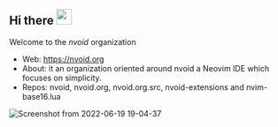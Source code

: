 ## Hi there <img src="https://media.giphy.com/media/hvRJCLFzcasrR4ia7z/giphy.gif" width="28">
Welcome to the *nvoid* organization 



- Web: https://nvoid.org
- About: it an organization oriented around nvoid a Neovim IDE which focuses on simplicity.
- Repos: nvoid, nvoid.org, nvoid.org.src, nvoid-extensions and nvim-base16.lua

![Screenshot from 2022-06-19 19-04-37](https://user-images.githubusercontent.com/94284073/174487743-9716985a-1369-4a66-8de9-a384d12a66a3.png)
